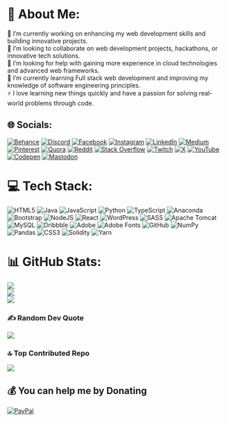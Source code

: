 # 💫 About Me:
🔭 I’m currently working on enhancing my web development skills and building innovative projects.<br>👯 I’m looking to collaborate on web development projects, hackathons, or innovative tech solutions.<br>🤝 I’m looking for help with gaining more experience in cloud technologies and advanced web frameworks.<br>🌱 I’m currently learning Full stack web development and improving my knowledge of software engineering principles.<br>⚡ I love learning new things quickly and have a passion for solving real-world problems through code.

## 🌐 Socials:
[![Behance](https://img.shields.io/badge/Behance-1769ff?logo=behance&logoColor=white)](https://behance.net/Tejanamolleti) [![Discord](https://img.shields.io/badge/Discord-%237289DA.svg?logo=discord&logoColor=white)](https://discord.gg/T_4_T3j) [![Facebook](https://img.shields.io/badge/Facebook-%231877F2.svg?logo=Facebook&logoColor=white)](https://facebook.com/Tejanagendramolleti) [![Instagram](https://img.shields.io/badge/Instagram-%23E4405F.svg?logo=Instagram&logoColor=white)](https://instagram.com/tejanagendramolleti) [![LinkedIn](https://img.shields.io/badge/LinkedIn-%230077B5.svg?logo=linkedin&logoColor=white)](https://linkedin.com/in/teja-nagendra-molleti-11b5a1216) [![Medium](https://img.shields.io/badge/Medium-12100E?logo=medium&logoColor=white)](https://medium.com/@@tejanagendramolleti) [![Pinterest](https://img.shields.io/badge/Pinterest-%23E60023.svg?logo=Pinterest&logoColor=white)](https://pinterest.com/tejanagendramolleti) [![Quora](https://img.shields.io/badge/Quora-%23B92B27.svg?logo=Quora&logoColor=white)](https://quora.com/profile/tejanagendramolleti) [![Reddit](https://img.shields.io/badge/Reddit-%23FF4500.svg?logo=Reddit&logoColor=white)](https://reddit.com/user/tej_the_hacker) [![Stack Overflow](https://img.shields.io/badge/-Stackoverflow-FE7A16?logo=stack-overflow&logoColor=white)](https://stackoverflow.com/users/tejanagendramolleti) [![Twitch](https://img.shields.io/badge/Twitch-%239146FF.svg?logo=Twitch&logoColor=white)](https://twitch.tv/t_4_t3j) [![X](https://img.shields.io/badge/X-black.svg?logo=X&logoColor=white)](https://x.com/T_4_T3J) [![YouTube](https://img.shields.io/badge/YouTube-%23FF0000.svg?logo=YouTube&logoColor=white)](https://youtube.com/@tejanagendramolleti) [![Codepen](https://img.shields.io/badge/Codepen-000000?style=for-the-badge&logo=codepen&logoColor=white)](https://codepen.io/Tejanagendramolleti) [![Mastodon](https://img.shields.io/badge/-MASTODON-%232B90D9?style=for-the-badge&logo=mastodon&logoColor=white)](https://mastodon.social/@t_4_t3j) 

# 💻 Tech Stack:
![HTML5](https://img.shields.io/badge/html5-%23E34F26.svg?style=plastic&logo=html5&logoColor=white) ![Java](https://img.shields.io/badge/java-%23ED8B00.svg?style=plastic&logo=openjdk&logoColor=white) ![JavaScript](https://img.shields.io/badge/javascript-%23323330.svg?style=plastic&logo=javascript&logoColor=%23F7DF1E) ![Python](https://img.shields.io/badge/python-3670A0?style=plastic&logo=python&logoColor=ffdd54) ![TypeScript](https://img.shields.io/badge/typescript-%23007ACC.svg?style=plastic&logo=typescript&logoColor=white) ![Anaconda](https://img.shields.io/badge/Anaconda-%2344A833.svg?style=plastic&logo=anaconda&logoColor=white) ![Bootstrap](https://img.shields.io/badge/bootstrap-%238511FA.svg?style=plastic&logo=bootstrap&logoColor=white) ![NodeJS](https://img.shields.io/badge/node.js-6DA55F?style=plastic&logo=node.js&logoColor=white) ![React](https://img.shields.io/badge/react-%2320232a.svg?style=plastic&logo=react&logoColor=%2361DAFB) ![WordPress](https://img.shields.io/badge/WordPress-%23117AC9.svg?style=plastic&logo=WordPress&logoColor=white) ![SASS](https://img.shields.io/badge/SASS-hotpink.svg?style=plastic&logo=SASS&logoColor=white) ![Apache Tomcat](https://img.shields.io/badge/apache%20tomcat-%23F8DC75.svg?style=plastic&logo=apache-tomcat&logoColor=black) ![MySQL](https://img.shields.io/badge/mysql-4479A1.svg?style=plastic&logo=mysql&logoColor=white) ![Dribbble](https://img.shields.io/badge/Dribbble-EA4C89?style=plastic&logo=dribbble&logoColor=white) ![Adobe](https://img.shields.io/badge/adobe-%23FF0000.svg?style=plastic&logo=adobe&logoColor=white) ![Adobe Fonts](https://img.shields.io/badge/Adobe%20Fonts-000B1D.svg?style=plastic&logo=Adobe%20Fonts&logoColor=white) ![GitHub](https://img.shields.io/badge/github-%23121011.svg?style=plastic&logo=github&logoColor=white) ![NumPy](https://img.shields.io/badge/numpy-%23013243.svg?style=plastic&logo=numpy&logoColor=white) ![Pandas](https://img.shields.io/badge/pandas-%23150458.svg?style=plastic&logo=pandas&logoColor=white) ![CSS3](https://img.shields.io/badge/css3-%231572B6.svg?style=plastic&logo=css3&logoColor=white) ![Solidity](https://img.shields.io/badge/Solidity-%23363636.svg?style=plastic&logo=solidity&logoColor=white) ![Yarn](https://img.shields.io/badge/yarn-%232C8EBB.svg?style=plastic&logo=yarn&logoColor=white)

# 📊 GitHub Stats:
![](https://github-readme-stats.vercel.app/api?username=tejanagendramolleti&theme=nightowl&hide_border=false&include_all_commits=false&count_private=false)<br/>
![](https://github-readme-streak-stats.herokuapp.com/?user=tejanagendramolleti&theme=nightowl&hide_border=false)<br/>
![](https://github-readme-stats.vercel.app/api/top-langs/?username=tejanagendramolleti&theme=nightowl&hide_border=false&include_all_commits=false&count_private=false&layout=compact)

### ✍️ Random Dev Quote
![](https://quotes-github-readme.vercel.app/api?type=vetical&theme=tokyonight&quote="If%20you%20want%20to%20walk%20fast,%20walk%20alone.%20But%20if%20you%20want%20to%20walk%20far,%20walk%20together."&author=Ratan%20Tata)

### 🔝 Top Contributed Repo
![](https://github-contributor-stats.vercel.app/api?username=tejanagendramolleti&limit=5&theme=nightowl&combine_all_yearly_contributions=true)

## 💰 You can help me by Donating
[![PayPal](https://img.shields.io/badge/PayPal-00457C?style=for-the-badge&logo=paypal&logoColor=white)](https://paypal.me/tejanagendramolleti@gmail.com)
